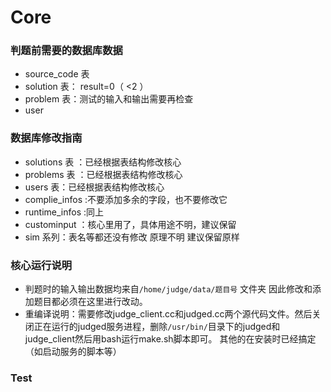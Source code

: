 # Core

### 判题前需要的数据库数据
* source_code 表
* solution 表： result=0（ <2 ）
* problem 表：测试的输入和输出需要再检查
* user

### 数据库修改指南

* solutions 表 ：已经根据表结构修改核心
* problems 表 ：已经根据表结构修改核心
* users 表：已经根据表结构修改核心
* complie_infos :不要添加多余的字段，也不要修改它
* runtime_infos :同上
* custominput ：核心里用了，具体用途不明，建议保留
* sim 系列：表名等都还没有修改 原理不明 建议保留原样

### 核心运行说明

* 判题时的输入输出数据均来自``` /home/judge/data/题目号 ``` 文件夹 因此修改和添加题目都必须在这里进行改动。
* 重编译说明：需要修改judge_client.cc和judged.cc两个源代码文件。然后关闭正在运行的judged服务进程，删除```/usr/bin/```目录下的judged和judge_client然后用bash运行make.sh脚本即可。 其他的在安装时已经搞定（如启动服务的脚本等）

### Test